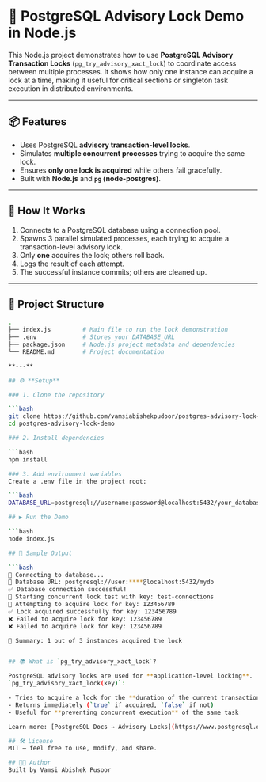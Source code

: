 # 🐘 PostgreSQL Advisory Lock Demo in Node.js


This Node.js project demonstrates how to use **PostgreSQL Advisory Transaction Locks** (`pg_try_advisory_xact_lock`) to coordinate access between multiple processes. It shows how only one instance can acquire a lock at a time, making it useful for critical sections or singleton task execution in distributed environments.

---

## 📦 Features

- Uses PostgreSQL **advisory transaction-level locks**.
- Simulates **multiple concurrent processes** trying to acquire the same lock.
- Ensures **only one lock is acquired** while others fail gracefully.
- Built with **Node.js** and **`pg` (node-postgres)**.

---

## 🚀 How It Works

1. Connects to a PostgreSQL database using a connection pool.
2. Spawns 3 parallel simulated processes, each trying to acquire a transaction-level advisory lock.
3. Only **one** acquires the lock; others roll back.
4. Logs the result of each attempt.
5. The successful instance commits; others are cleaned up.

---

## 📁 Project Structure

```bash
.
├── index.js         # Main file to run the lock demonstration
├── .env             # Stores your DATABASE_URL
├── package.json     # Node.js project metadata and dependencies
└── README.md        # Project documentation

**---**

## ⚙️ **Setup**

### 1. Clone the repository

```bash
git clone https://github.com/vamsiabishekpudoor/postgres-advisory-lock-demo.git
cd postgres-advisory-lock-demo

### 2. Install dependencies

```bash
npm install

### 3. Add environment variables
Create a .env file in the project root:

```bash
DATABASE_URL=postgresql://username:password@localhost:5432/your_database

## ▶️ Run the Demo

```bash
node index.js

## 📌 Sample Output

```bash
🔗 Connecting to database...
📍 Database URL: postgresql://user:****@localhost:5432/mydb
✅ Database connection successful!
🏁 Starting concurrent lock test with key: test-connections
🔐 Attempting to acquire lock for key: 123456789
✅ Lock acquired successfully for key: 123456789
❌ Failed to acquire lock for key: 123456789
❌ Failed to acquire lock for key: 123456789

🎯 Summary: 1 out of 3 instances acquired the lock


## 📚 What is `pg_try_advisory_xact_lock`?

PostgreSQL advisory locks are used for **application-level locking**.  
`pg_try_advisory_xact_lock(key)`:

- Tries to acquire a lock for the **duration of the current transaction**
- Returns immediately (`true` if acquired, `false` if not)
- Useful for **preventing concurrent execution** of the same task

Learn more: [PostgreSQL Docs → Advisory Locks](https://www.postgresql.org/docs/current/explicit-locking.html#ADVISORY-LOCKS)

## 🛠 License
MIT — feel free to use, modify, and share.

## 👨‍💻 Author
Built by Vamsi Abishek Pusoor

